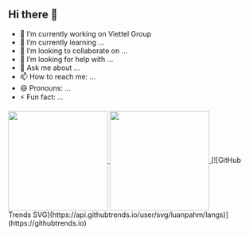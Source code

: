 ## Hi there 👋

- 🔭 I’m currently working on Viettel Group
- 🌱 I’m currently learning ...
- 👯 I’m looking to collaborate on ...
- 🤔 I’m looking for help with ...
- 💬 Ask me about ...
- 📫 How to reach me: ...
- 😄 Pronouns: ...
- ⚡ Fun fact: ...

<a href="(https://github.com/luanpahm)">
  <img height=200 align="center" src="https://github-readme-stats.vercel.app/api?username=luanpahm&include_all_commits=true&show_icons=true&theme=transparent" />
</a>
<a href="https://github.com/anuraghazra/convoychat">
  <img height=200 align="center" src="https://github-readme-stats.vercel.app/api/top-langs/?username=luanpahm&size_weight=0.5&count_weight=0.5&theme=transparent&layout=donut" />
</a>
[![GitHub Trends SVG](https://api.githubtrends.io/user/svg/luanpahm/langs)](https://githubtrends.io)
